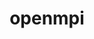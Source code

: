 ---
title: "openmpi"
layout: cache
categories: [package, develop-2024-10-27]
meta: {"versions": ["4.1.6", "5.0.5"], "compilers": ["apple-clang@=15.0.0", "cce@=15.0.1", "gcc@=11.1.0", "gcc@=11.4.0", "gcc@=12.3.0", "gcc@=12.4.0", "gcc@=13.2.0", "gcc@=7.3.1", "gcc@=9.4.0", "oneapi@=2024.1.0", "oneapi@=2024.2.1"], "oss": ["amzn2", "rhel8", "ubuntu20.04", "ubuntu22.04", "ubuntu24.04", "ventura"], "platforms": ["darwin", "linux"], "targets": ["aarch64", "neoverse_n1", "neoverse_v1", "ppc64le", "x86_64_v3", "x86_64_v4", "zen4"], "stacks": ["aws-isc", "aws-isc-aarch64", "aws-pcluster-neoverse_v1", "aws-pcluster-x86_64_v4", "data-vis-sdk", "e4s", "e4s-cray-rhel", "e4s-neoverse_v1", "e4s-oneapi", "e4s-power", "ml-darwin-aarch64-mps", "ml-linux-x86_64-cpu", "ml-linux-x86_64-cuda", "radiuss-aws", "radiuss-aws-aarch64", "root", "tutorial"], "num_specs": 38, "num_specs_by_stack": {"ml-darwin-aarch64-mps": 1, "root": 38, "radiuss-aws-aarch64": 4, "aws-isc-aarch64": 10, "aws-pcluster-neoverse_v1": 2, "aws-isc": 5, "radiuss-aws": 2, "aws-pcluster-x86_64_v4": 2, "e4s-cray-rhel": 1, "e4s-power": 1, "data-vis-sdk": 2, "e4s-neoverse_v1": 1, "tutorial": 2, "e4s": 1, "e4s-oneapi": 1, "ml-linux-x86_64-cpu": 1, "ml-linux-x86_64-cuda": 2}}
spec_details: [{"hash": "h3opkky7ekgpous46lf5p7me5b3ybr2r", "compiler": "apple-clang@=15.0.0", "versions": ["5.0.5"], "os": "ventura", "platform": "darwin", "target": "aarch64", "variants": ["+atomics", "build_system=autotools", "~cuda", "~debug", "fabrics=none", "~gpfs", "~internal-hwloc", "~internal-libevent", "~internal-pmix", "~java", "~lustre", "~memchecker", "~openshmem", "~romio", "romio-filesystem=none", "+rsh", "schedulers=none", "~static", "+vt", "+wrapper-rpath"], "stacks": ["ml-darwin-aarch64-mps", "root"], "size": "-", "tarball": "https://binaries.spack.io/develop-2024-10-27/build_cache/darwin-ventura-aarch64/apple-clang-15.0.0/openmpi-5.0.5/darwin-ventura-aarch64-apple-clang-15.0.0-openmpi-5.0.5-h3opkky7ekgpous46lf5p7me5b3ybr2r.spack"}, {"hash": "wxjd6no5acnbycxog7fuygn5silco2av", "compiler": "gcc@=7.3.1", "versions": ["5.0.5"], "os": "amzn2", "platform": "linux", "target": "aarch64", "variants": ["+atomics", "build_system=autotools", "~cuda", "~debug", "fabrics=none", "~gpfs", "~internal-hwloc", "~internal-libevent", "~internal-pmix", "~java", "~lustre", "~memchecker", "~openshmem", "~romio", "romio-filesystem=none", "+rsh", "schedulers=none", "~static", "+vt", "+wrapper-rpath"], "stacks": ["radiuss-aws-aarch64", "root"], "size": "-", "tarball": "https://binaries.spack.io/develop-2024-10-27/build_cache/linux-amzn2-aarch64/gcc-7.3.1/openmpi-5.0.5/linux-amzn2-aarch64-gcc-7.3.1-openmpi-5.0.5-wxjd6no5acnbycxog7fuygn5silco2av.spack"}, {"hash": "qeam7jj6oqy5jk7pgjbizgw3qw274xvd", "compiler": "gcc@=7.3.1", "versions": ["5.0.5"], "os": "amzn2", "platform": "linux", "target": "aarch64", "variants": ["+atomics", "build_system=autotools", "~cuda", "~debug", "fabrics=none", "~gpfs", "~internal-hwloc", "~internal-libevent", "~internal-pmix", "~java", "~lustre", "~memchecker", "~openshmem", "~romio", "romio-filesystem=none", "+rsh", "schedulers=none", "~static", "+vt", "+wrapper-rpath"], "stacks": ["radiuss-aws-aarch64", "root"], "size": "-", "tarball": "https://binaries.spack.io/develop-2024-10-27/build_cache/linux-amzn2-aarch64/gcc-7.3.1/openmpi-5.0.5/linux-amzn2-aarch64-gcc-7.3.1-openmpi-5.0.5-qeam7jj6oqy5jk7pgjbizgw3qw274xvd.spack"}, {"hash": "noosreohxsto2jzvivehbc4e42wvytxn", "compiler": "gcc@=7.3.1", "versions": ["5.0.5"], "os": "amzn2", "platform": "linux", "target": "aarch64", "variants": ["+atomics", "build_system=autotools", "~cuda", "~debug", "fabrics=ofi", "~gpfs", "~internal-hwloc", "~internal-libevent", "~internal-pmix", "~java", "~lustre", "~memchecker", "~openshmem", "~romio", "romio-filesystem=none", "+rsh", "schedulers=none", "~static", "+vt", "+wrapper-rpath"], "stacks": ["root", "aws-isc-aarch64"], "size": "-", "tarball": "https://binaries.spack.io/develop-2024-10-27/build_cache/linux-amzn2-aarch64/gcc-7.3.1/openmpi-5.0.5/linux-amzn2-aarch64-gcc-7.3.1-openmpi-5.0.5-noosreohxsto2jzvivehbc4e42wvytxn.spack"}, {"hash": "t5kxh74jymeg5gjynfbolp3zmgocdiyf", "compiler": "gcc@=7.3.1", "versions": ["5.0.5"], "os": "amzn2", "platform": "linux", "target": "aarch64", "variants": ["+atomics", "build_system=autotools", "~cuda", "~debug", "fabrics=ofi", "~gpfs", "~internal-hwloc", "~internal-libevent", "~internal-pmix", "~java", "~lustre", "~memchecker", "~openshmem", "~romio", "romio-filesystem=none", "+rsh", "schedulers=none", "~static", "+vt", "+wrapper-rpath"], "stacks": ["root", "aws-isc-aarch64"], "size": "-", "tarball": "https://binaries.spack.io/develop-2024-10-27/build_cache/linux-amzn2-aarch64/gcc-7.3.1/openmpi-5.0.5/linux-amzn2-aarch64-gcc-7.3.1-openmpi-5.0.5-t5kxh74jymeg5gjynfbolp3zmgocdiyf.spack"}, {"hash": "di22hvtxvmikiv57mfvn4zpbulaliyue", "compiler": "gcc@=7.3.1", "versions": ["5.0.5"], "os": "amzn2", "platform": "linux", "target": "aarch64", "variants": ["+atomics", "build_system=autotools", "~cuda", "~debug", "fabrics=ofi", "~gpfs", "~internal-hwloc", "~internal-libevent", "~internal-pmix", "~java", "~lustre", "~memchecker", "~openshmem", "~romio", "romio-filesystem=none", "+rsh", "schedulers=none", "~static", "+vt", "+wrapper-rpath"], "stacks": ["root", "aws-isc-aarch64"], "size": "-", "tarball": "https://binaries.spack.io/develop-2024-10-27/build_cache/linux-amzn2-aarch64/gcc-7.3.1/openmpi-5.0.5/linux-amzn2-aarch64-gcc-7.3.1-openmpi-5.0.5-di22hvtxvmikiv57mfvn4zpbulaliyue.spack"}, {"hash": "xkkq7utxpwgjvfjuemuzxpcdghbwn2yt", "compiler": "gcc@=7.3.1", "versions": ["4.1.6"], "os": "amzn2", "platform": "linux", "target": "aarch64", "variants": ["+atomics", "build_system=autotools", "~cuda", "~cxx", "~cxx_exceptions", "~debug", "fabrics=ofi", "~gpfs", "~internal-hwloc", "~internal-libevent", "~internal-pmix", "~java", "+legacylaunchers", "~lustre", "~memchecker", "~openshmem", "~orterunprefix", "~pmi", "+romio", "romio-filesystem=none", "+rsh", "schedulers=slurm", "~singularity", "~static", "+vt", "+wrapper-rpath"], "stacks": ["root", "aws-isc-aarch64"], "size": "-", "tarball": "https://binaries.spack.io/develop-2024-10-27/build_cache/linux-amzn2-aarch64/gcc-7.3.1/openmpi-4.1.6/linux-amzn2-aarch64-gcc-7.3.1-openmpi-4.1.6-xkkq7utxpwgjvfjuemuzxpcdghbwn2yt.spack"}, {"hash": "uu3doqaznrsl3itcjey5inpphqb5rvjj", "compiler": "gcc@=7.3.1", "versions": ["5.0.5"], "os": "amzn2", "platform": "linux", "target": "aarch64", "variants": ["+atomics", "build_system=autotools", "~cuda", "~debug", "fabrics=auto", "~gpfs", "~internal-hwloc", "~internal-libevent", "~internal-pmix", "~java", "~lustre", "~memchecker", "~openshmem", "~romio", "romio-filesystem=none", "+rsh", "schedulers=none", "~static", "+vt", "+wrapper-rpath"], "stacks": ["root", "aws-isc-aarch64"], "size": "-", "tarball": "https://binaries.spack.io/develop-2024-10-27/build_cache/linux-amzn2-aarch64/gcc-7.3.1/openmpi-5.0.5/linux-amzn2-aarch64-gcc-7.3.1-openmpi-5.0.5-uu3doqaznrsl3itcjey5inpphqb5rvjj.spack"}, {"hash": "lefcijx3qrpfl37vh6oyj675ch5uletu", "compiler": "gcc@=12.4.0", "versions": ["5.0.5"], "os": "amzn2", "platform": "linux", "target": "neoverse_n1", "variants": ["~atomics", "build_system=autotools", "~cuda", "~debug", "fabrics=ofi", "~gpfs", "~internal-hwloc", "~internal-libevent", "~internal-pmix", "~java", "~lustre", "~memchecker", "~openshmem", "+romio", "romio-filesystem=none", "+rsh", "schedulers=slurm", "~static", "+vt", "+wrapper-rpath"], "stacks": ["aws-pcluster-neoverse_v1", "root"], "size": "-", "tarball": "https://binaries.spack.io/develop-2024-10-27/build_cache/linux-amzn2-neoverse_n1/gcc-12.4.0/openmpi-5.0.5/linux-amzn2-neoverse_n1-gcc-12.4.0-openmpi-5.0.5-lefcijx3qrpfl37vh6oyj675ch5uletu.spack"}, {"hash": "ixepu3b47rpkvn24wgubfezx4m5t75xg", "compiler": "gcc@=7.3.1", "versions": ["5.0.5"], "os": "amzn2", "platform": "linux", "target": "neoverse_n1", "variants": ["+atomics", "build_system=autotools", "~cuda", "~debug", "fabrics=ofi", "~gpfs", "~internal-hwloc", "~internal-libevent", "~internal-pmix", "~java", "~lustre", "~memchecker", "~openshmem", "~romio", "romio-filesystem=none", "+rsh", "schedulers=none", "~static", "+vt", "+wrapper-rpath"], "stacks": ["root", "aws-isc-aarch64"], "size": "-", "tarball": "https://binaries.spack.io/develop-2024-10-27/build_cache/linux-amzn2-neoverse_n1/gcc-7.3.1/openmpi-5.0.5/linux-amzn2-neoverse_n1-gcc-7.3.1-openmpi-5.0.5-ixepu3b47rpkvn24wgubfezx4m5t75xg.spack"}, {"hash": "cfyqrdteux55ydnkp5px7hgp2jwnbcyg", "compiler": "gcc@=7.3.1", "versions": ["5.0.5"], "os": "amzn2", "platform": "linux", "target": "neoverse_n1", "variants": ["+atomics", "build_system=autotools", "~cuda", "~debug", "fabrics=ofi", "~gpfs", "~internal-hwloc", "~internal-libevent", "~internal-pmix", "~java", "~lustre", "~memchecker", "~openshmem", "~romio", "romio-filesystem=none", "+rsh", "schedulers=none", "~static", "+vt", "+wrapper-rpath"], "stacks": ["root", "aws-isc-aarch64"], "size": "-", "tarball": "https://binaries.spack.io/develop-2024-10-27/build_cache/linux-amzn2-neoverse_n1/gcc-7.3.1/openmpi-5.0.5/linux-amzn2-neoverse_n1-gcc-7.3.1-openmpi-5.0.5-cfyqrdteux55ydnkp5px7hgp2jwnbcyg.spack"}, {"hash": "idixsyvaodjmz74wdpn2lp3wlxmnrpd4", "compiler": "gcc@=7.3.1", "versions": ["5.0.5"], "os": "amzn2", "platform": "linux", "target": "neoverse_n1", "variants": ["+atomics", "build_system=autotools", "~cuda", "~debug", "fabrics=none", "~gpfs", "~internal-hwloc", "~internal-libevent", "~internal-pmix", "~java", "~lustre", "~memchecker", "~openshmem", "~romio", "romio-filesystem=none", "+rsh", "schedulers=none", "~static", "+vt", "+wrapper-rpath"], "stacks": ["radiuss-aws-aarch64", "root"], "size": "-", "tarball": "https://binaries.spack.io/develop-2024-10-27/build_cache/linux-amzn2-neoverse_n1/gcc-7.3.1/openmpi-5.0.5/linux-amzn2-neoverse_n1-gcc-7.3.1-openmpi-5.0.5-idixsyvaodjmz74wdpn2lp3wlxmnrpd4.spack"}, {"hash": "tk523klo64cfvyaq4z6f4hxbk7nqtg36", "compiler": "gcc@=7.3.1", "versions": ["5.0.5"], "os": "amzn2", "platform": "linux", "target": "neoverse_n1", "variants": ["+atomics", "build_system=autotools", "~cuda", "~debug", "fabrics=ofi", "~gpfs", "~internal-hwloc", "~internal-libevent", "~internal-pmix", "~java", "~lustre", "~memchecker", "~openshmem", "~romio", "romio-filesystem=none", "+rsh", "schedulers=none", "~static", "+vt", "+wrapper-rpath"], "stacks": ["root", "aws-isc-aarch64"], "size": "-", "tarball": "https://binaries.spack.io/develop-2024-10-27/build_cache/linux-amzn2-neoverse_n1/gcc-7.3.1/openmpi-5.0.5/linux-amzn2-neoverse_n1-gcc-7.3.1-openmpi-5.0.5-tk523klo64cfvyaq4z6f4hxbk7nqtg36.spack"}, {"hash": "23ak6hypkobiugngat4sjvwlellkqwqx", "compiler": "gcc@=7.3.1", "versions": ["5.0.5"], "os": "amzn2", "platform": "linux", "target": "neoverse_n1", "variants": ["+atomics", "build_system=autotools", "~cuda", "~debug", "fabrics=none", "~gpfs", "~internal-hwloc", "~internal-libevent", "~internal-pmix", "~java", "~lustre", "~memchecker", "~openshmem", "~romio", "romio-filesystem=none", "+rsh", "schedulers=none", "~static", "+vt", "+wrapper-rpath"], "stacks": ["radiuss-aws-aarch64", "root"], "size": "-", "tarball": "https://binaries.spack.io/develop-2024-10-27/build_cache/linux-amzn2-neoverse_n1/gcc-7.3.1/openmpi-5.0.5/linux-amzn2-neoverse_n1-gcc-7.3.1-openmpi-5.0.5-23ak6hypkobiugngat4sjvwlellkqwqx.spack"}, {"hash": "m6cbket5esvypneepgxinjfxkhrw7muw", "compiler": "gcc@=7.3.1", "versions": ["5.0.5"], "os": "amzn2", "platform": "linux", "target": "neoverse_n1", "variants": ["+atomics", "build_system=autotools", "~cuda", "~debug", "fabrics=auto", "~gpfs", "~internal-hwloc", "~internal-libevent", "~internal-pmix", "~java", "~lustre", "~memchecker", "~openshmem", "~romio", "romio-filesystem=none", "+rsh", "schedulers=none", "~static", "+vt", "+wrapper-rpath"], "stacks": ["root", "aws-isc-aarch64"], "size": "-", "tarball": "https://binaries.spack.io/develop-2024-10-27/build_cache/linux-amzn2-neoverse_n1/gcc-7.3.1/openmpi-5.0.5/linux-amzn2-neoverse_n1-gcc-7.3.1-openmpi-5.0.5-m6cbket5esvypneepgxinjfxkhrw7muw.spack"}, {"hash": "edj7tptdfanrqglsx7zn7yjthl3bfqvl", "compiler": "gcc@=7.3.1", "versions": ["4.1.6"], "os": "amzn2", "platform": "linux", "target": "neoverse_n1", "variants": ["+atomics", "build_system=autotools", "~cuda", "~cxx", "~cxx_exceptions", "~debug", "fabrics=ofi", "~gpfs", "~internal-hwloc", "~internal-libevent", "~internal-pmix", "~java", "+legacylaunchers", "~lustre", "~memchecker", "~openshmem", "~orterunprefix", "~pmi", "+romio", "romio-filesystem=none", "+rsh", "schedulers=slurm", "~singularity", "~static", "+vt", "+wrapper-rpath"], "stacks": ["root", "aws-isc-aarch64"], "size": "-", "tarball": "https://binaries.spack.io/develop-2024-10-27/build_cache/linux-amzn2-neoverse_n1/gcc-7.3.1/openmpi-4.1.6/linux-amzn2-neoverse_n1-gcc-7.3.1-openmpi-4.1.6-edj7tptdfanrqglsx7zn7yjthl3bfqvl.spack"}, {"hash": "iirieb73dsvposkoxm6iqn2gj262xlgx", "compiler": "gcc@=12.4.0", "versions": ["5.0.5"], "os": "amzn2", "platform": "linux", "target": "neoverse_v1", "variants": ["~atomics", "build_system=autotools", "~cuda", "~debug", "fabrics=ofi", "~gpfs", "~internal-hwloc", "~internal-libevent", "~internal-pmix", "~java", "~lustre", "~memchecker", "~openshmem", "+romio", "romio-filesystem=none", "+rsh", "schedulers=slurm", "~static", "+vt", "+wrapper-rpath"], "stacks": ["aws-pcluster-neoverse_v1", "root"], "size": "-", "tarball": "https://binaries.spack.io/develop-2024-10-27/build_cache/linux-amzn2-neoverse_v1/gcc-12.4.0/openmpi-5.0.5/linux-amzn2-neoverse_v1-gcc-12.4.0-openmpi-5.0.5-iirieb73dsvposkoxm6iqn2gj262xlgx.spack"}, {"hash": "tbnenavabju2pmkimr6p7xvgeaogeukj", "compiler": "gcc@=7.3.1", "versions": ["5.0.5"], "os": "amzn2", "platform": "linux", "target": "x86_64_v3", "variants": ["+atomics", "build_system=autotools", "~cuda", "~debug", "fabrics=ofi", "~gpfs", "~internal-hwloc", "~internal-libevent", "~internal-pmix", "~java", "~lustre", "~memchecker", "~openshmem", "~romio", "romio-filesystem=none", "+rsh", "schedulers=none", "~static", "+vt", "+wrapper-rpath"], "stacks": ["aws-isc", "root"], "size": "-", "tarball": "https://binaries.spack.io/develop-2024-10-27/build_cache/linux-amzn2-x86_64_v3/gcc-7.3.1/openmpi-5.0.5/linux-amzn2-x86_64_v3-gcc-7.3.1-openmpi-5.0.5-tbnenavabju2pmkimr6p7xvgeaogeukj.spack"}, {"hash": "yjihamvqjplr3nue2jk66riit3cx3ru5", "compiler": "gcc@=7.3.1", "versions": ["5.0.5"], "os": "amzn2", "platform": "linux", "target": "x86_64_v3", "variants": ["+atomics", "build_system=autotools", "~cuda", "~debug", "fabrics=none", "~gpfs", "~internal-hwloc", "~internal-libevent", "~internal-pmix", "~java", "~lustre", "~memchecker", "~openshmem", "~romio", "romio-filesystem=none", "+rsh", "schedulers=none", "~static", "+vt", "+wrapper-rpath"], "stacks": ["radiuss-aws", "root"], "size": "-", "tarball": "https://binaries.spack.io/develop-2024-10-27/build_cache/linux-amzn2-x86_64_v3/gcc-7.3.1/openmpi-5.0.5/linux-amzn2-x86_64_v3-gcc-7.3.1-openmpi-5.0.5-yjihamvqjplr3nue2jk66riit3cx3ru5.spack"}, {"hash": "ijs42bqp2eftw6pdw5gdd7ebbqoa3fza", "compiler": "gcc@=7.3.1", "versions": ["5.0.5"], "os": "amzn2", "platform": "linux", "target": "x86_64_v3", "variants": ["+atomics", "build_system=autotools", "~cuda", "~debug", "fabrics=none", "~gpfs", "~internal-hwloc", "~internal-libevent", "~internal-pmix", "~java", "~lustre", "~memchecker", "~openshmem", "~romio", "romio-filesystem=none", "+rsh", "schedulers=none", "~static", "+vt", "+wrapper-rpath"], "stacks": ["radiuss-aws", "root"], "size": "-", "tarball": "https://binaries.spack.io/develop-2024-10-27/build_cache/linux-amzn2-x86_64_v3/gcc-7.3.1/openmpi-5.0.5/linux-amzn2-x86_64_v3-gcc-7.3.1-openmpi-5.0.5-ijs42bqp2eftw6pdw5gdd7ebbqoa3fza.spack"}, {"hash": "dwcbwn3nfxm7gtd76spd46f2tzynilxc", "compiler": "gcc@=7.3.1", "versions": ["5.0.5"], "os": "amzn2", "platform": "linux", "target": "x86_64_v3", "variants": ["+atomics", "build_system=autotools", "~cuda", "~debug", "fabrics=ofi", "~gpfs", "~internal-hwloc", "~internal-libevent", "~internal-pmix", "~java", "~lustre", "~memchecker", "~openshmem", "~romio", "romio-filesystem=none", "+rsh", "schedulers=none", "~static", "+vt", "+wrapper-rpath"], "stacks": ["aws-isc", "root"], "size": "-", "tarball": "https://binaries.spack.io/develop-2024-10-27/build_cache/linux-amzn2-x86_64_v3/gcc-7.3.1/openmpi-5.0.5/linux-amzn2-x86_64_v3-gcc-7.3.1-openmpi-5.0.5-dwcbwn3nfxm7gtd76spd46f2tzynilxc.spack"}, {"hash": "34knus64zsb4fkw7rcxvr6yje2n75ism", "compiler": "gcc@=7.3.1", "versions": ["5.0.5"], "os": "amzn2", "platform": "linux", "target": "x86_64_v3", "variants": ["+atomics", "build_system=autotools", "~cuda", "~debug", "fabrics=ofi", "~gpfs", "~internal-hwloc", "~internal-libevent", "~internal-pmix", "~java", "~lustre", "~memchecker", "~openshmem", "~romio", "romio-filesystem=none", "+rsh", "schedulers=none", "~static", "+vt", "+wrapper-rpath"], "stacks": ["aws-isc", "root"], "size": "-", "tarball": "https://binaries.spack.io/develop-2024-10-27/build_cache/linux-amzn2-x86_64_v3/gcc-7.3.1/openmpi-5.0.5/linux-amzn2-x86_64_v3-gcc-7.3.1-openmpi-5.0.5-34knus64zsb4fkw7rcxvr6yje2n75ism.spack"}, {"hash": "sgbgfeflvvaqjoljgsj2lgvsnljq63im", "compiler": "gcc@=7.3.1", "versions": ["4.1.6"], "os": "amzn2", "platform": "linux", "target": "x86_64_v3", "variants": ["+atomics", "build_system=autotools", "~cuda", "~cxx", "~cxx_exceptions", "~debug", "fabrics=ofi", "~gpfs", "~internal-hwloc", "~internal-libevent", "~internal-pmix", "~java", "+legacylaunchers", "~lustre", "~memchecker", "~openshmem", "~orterunprefix", "~pmi", "+romio", "romio-filesystem=none", "+rsh", "schedulers=slurm", "~singularity", "~static", "+vt", "+wrapper-rpath"], "stacks": ["aws-isc", "root"], "size": "-", "tarball": "https://binaries.spack.io/develop-2024-10-27/build_cache/linux-amzn2-x86_64_v3/gcc-7.3.1/openmpi-4.1.6/linux-amzn2-x86_64_v3-gcc-7.3.1-openmpi-4.1.6-sgbgfeflvvaqjoljgsj2lgvsnljq63im.spack"}, {"hash": "h6iod45atpw5lgw4ha46nyyydawbeey4", "compiler": "gcc@=7.3.1", "versions": ["5.0.5"], "os": "amzn2", "platform": "linux", "target": "x86_64_v3", "variants": ["+atomics", "build_system=autotools", "~cuda", "~debug", "fabrics=auto", "~gpfs", "~internal-hwloc", "~internal-libevent", "~internal-pmix", "~java", "~lustre", "~memchecker", "~openshmem", "~romio", "romio-filesystem=none", "+rsh", "schedulers=none", "~static", "+vt", "+wrapper-rpath"], "stacks": ["aws-isc", "root"], "size": "-", "tarball": "https://binaries.spack.io/develop-2024-10-27/build_cache/linux-amzn2-x86_64_v3/gcc-7.3.1/openmpi-5.0.5/linux-amzn2-x86_64_v3-gcc-7.3.1-openmpi-5.0.5-h6iod45atpw5lgw4ha46nyyydawbeey4.spack"}, {"hash": "twqcfori2tnufgzqcwresstglovpl5ej", "compiler": "oneapi@=2024.1.0", "versions": ["5.0.5"], "os": "amzn2", "platform": "linux", "target": "x86_64_v3", "variants": ["~atomics", "build_system=autotools", "~cuda", "~debug", "fabrics=ofi", "~gpfs", "~internal-hwloc", "~internal-libevent", "+internal-pmix", "~java", "~lustre", "~memchecker", "~openshmem", "+romio", "romio-filesystem=none", "+rsh", "schedulers=slurm", "~static", "+vt", "+wrapper-rpath"], "stacks": ["aws-pcluster-x86_64_v4", "root"], "size": "-", "tarball": "https://binaries.spack.io/develop-2024-10-27/build_cache/linux-amzn2-x86_64_v3/oneapi-2024.1.0/openmpi-5.0.5/linux-amzn2-x86_64_v3-oneapi-2024.1.0-openmpi-5.0.5-twqcfori2tnufgzqcwresstglovpl5ej.spack"}, {"hash": "54lpwkyf3rwtwuhg4p47q7yhmkzpmebi", "compiler": "oneapi@=2024.1.0", "versions": ["5.0.5"], "os": "amzn2", "platform": "linux", "target": "x86_64_v4", "variants": ["~atomics", "build_system=autotools", "~cuda", "~debug", "fabrics=ofi", "~gpfs", "~internal-hwloc", "~internal-libevent", "~internal-pmix", "~java", "~lustre", "~memchecker", "~openshmem", "+romio", "romio-filesystem=none", "+rsh", "schedulers=slurm", "~static", "+vt", "+wrapper-rpath"], "stacks": ["aws-pcluster-x86_64_v4", "root"], "size": "-", "tarball": "https://binaries.spack.io/develop-2024-10-27/build_cache/linux-amzn2-x86_64_v4/oneapi-2024.1.0/openmpi-5.0.5/linux-amzn2-x86_64_v4-oneapi-2024.1.0-openmpi-5.0.5-54lpwkyf3rwtwuhg4p47q7yhmkzpmebi.spack"}, {"hash": "nl6ayibzrrwd5k7hib5wsssickp7nfoz", "compiler": "cce@=15.0.1", "versions": ["5.0.5"], "os": "rhel8", "platform": "linux", "target": "zen4", "variants": ["+atomics", "build_system=autotools", "~cuda", "~debug", "fabrics=none", "~gpfs", "~internal-hwloc", "~internal-libevent", "~internal-pmix", "~java", "~lustre", "~memchecker", "~openshmem", "~romio", "romio-filesystem=none", "+rsh", "schedulers=none", "~static", "+vt", "+wrapper-rpath"], "stacks": ["e4s-cray-rhel", "root"], "size": "-", "tarball": "https://binaries.spack.io/develop-2024-10-27/build_cache/linux-rhel8-zen4/cce-15.0.1/openmpi-5.0.5/linux-rhel8-zen4-cce-15.0.1-openmpi-5.0.5-nl6ayibzrrwd5k7hib5wsssickp7nfoz.spack"}, {"hash": "uycrvsahbmdi2oshenfqik6quc6r3d2e", "compiler": "gcc@=9.4.0", "versions": ["5.0.5"], "os": "ubuntu20.04", "platform": "linux", "target": "ppc64le", "variants": ["+atomics", "build_system=autotools", "~cuda", "~debug", "fabrics=none", "~gpfs", "~internal-hwloc", "~internal-libevent", "~internal-pmix", "~java", "~lustre", "~memchecker", "~openshmem", "~romio", "romio-filesystem=none", "+rsh", "schedulers=none", "~static", "+vt", "+wrapper-rpath"], "stacks": ["e4s-power", "root"], "size": "-", "tarball": "https://binaries.spack.io/develop-2024-10-27/build_cache/linux-ubuntu20.04-ppc64le/gcc-9.4.0/openmpi-5.0.5/linux-ubuntu20.04-ppc64le-gcc-9.4.0-openmpi-5.0.5-uycrvsahbmdi2oshenfqik6quc6r3d2e.spack"}, {"hash": "itzvx25jce5mk3mgh5yyzfjq7fdah647", "compiler": "gcc@=11.1.0", "versions": ["5.0.5"], "os": "ubuntu20.04", "platform": "linux", "target": "x86_64_v3", "variants": ["+atomics", "build_system=autotools", "~cuda", "~debug", "fabrics=none", "~gpfs", "~internal-hwloc", "~internal-libevent", "~internal-pmix", "~java", "~lustre", "~memchecker", "~openshmem", "~romio", "romio-filesystem=none", "+rsh", "schedulers=none", "~static", "+vt", "+wrapper-rpath"], "stacks": ["data-vis-sdk", "root"], "size": "-", "tarball": "https://binaries.spack.io/develop-2024-10-27/build_cache/linux-ubuntu20.04-x86_64_v3/gcc-11.1.0/openmpi-5.0.5/linux-ubuntu20.04-x86_64_v3-gcc-11.1.0-openmpi-5.0.5-itzvx25jce5mk3mgh5yyzfjq7fdah647.spack"}, {"hash": "lbhy2b5wgubxomcm4x4brkpw7o72khsy", "compiler": "gcc@=11.1.0", "versions": ["5.0.5"], "os": "ubuntu20.04", "platform": "linux", "target": "x86_64_v3", "variants": ["+atomics", "build_system=autotools", "~cuda", "~debug", "fabrics=none", "~gpfs", "~internal-hwloc", "~internal-libevent", "~internal-pmix", "~java", "~lustre", "~memchecker", "~openshmem", "~romio", "romio-filesystem=none", "+rsh", "schedulers=none", "~static", "+vt", "+wrapper-rpath"], "stacks": ["data-vis-sdk", "root"], "size": "-", "tarball": "https://binaries.spack.io/develop-2024-10-27/build_cache/linux-ubuntu20.04-x86_64_v3/gcc-11.1.0/openmpi-5.0.5/linux-ubuntu20.04-x86_64_v3-gcc-11.1.0-openmpi-5.0.5-lbhy2b5wgubxomcm4x4brkpw7o72khsy.spack"}, {"hash": "p3rrfx7w45s3yryzkyxejpl3gbslvm3p", "compiler": "gcc@=11.4.0", "versions": ["5.0.5"], "os": "ubuntu22.04", "platform": "linux", "target": "neoverse_v1", "variants": ["+atomics", "build_system=autotools", "~cuda", "~debug", "fabrics=none", "~gpfs", "~internal-hwloc", "~internal-libevent", "~internal-pmix", "~java", "~lustre", "~memchecker", "~openshmem", "~romio", "romio-filesystem=none", "+rsh", "schedulers=none", "~static", "+vt", "+wrapper-rpath"], "stacks": ["root", "e4s-neoverse_v1"], "size": "-", "tarball": "https://binaries.spack.io/develop-2024-10-27/build_cache/linux-ubuntu22.04-neoverse_v1/gcc-11.4.0/openmpi-5.0.5/linux-ubuntu22.04-neoverse_v1-gcc-11.4.0-openmpi-5.0.5-p3rrfx7w45s3yryzkyxejpl3gbslvm3p.spack"}, {"hash": "6jxx3ewqdtrfcqerwfo453giklp3ea56", "compiler": "gcc@=11.4.0", "versions": ["5.0.5"], "os": "ubuntu22.04", "platform": "linux", "target": "x86_64_v3", "variants": ["+atomics", "build_system=autotools", "~cuda", "~debug", "fabrics=none", "~gpfs", "~internal-hwloc", "~internal-libevent", "~internal-pmix", "~java", "~lustre", "~memchecker", "~openshmem", "~romio", "romio-filesystem=none", "+rsh", "schedulers=none", "~static", "+vt", "+wrapper-rpath"], "stacks": ["tutorial", "root"], "size": "-", "tarball": "https://binaries.spack.io/develop-2024-10-27/build_cache/linux-ubuntu22.04-x86_64_v3/gcc-11.4.0/openmpi-5.0.5/linux-ubuntu22.04-x86_64_v3-gcc-11.4.0-openmpi-5.0.5-6jxx3ewqdtrfcqerwfo453giklp3ea56.spack"}, {"hash": "uj76kdvkyrp4yr6aekqarqm2qrvp2rwo", "compiler": "gcc@=11.4.0", "versions": ["5.0.5"], "os": "ubuntu22.04", "platform": "linux", "target": "x86_64_v3", "variants": ["+atomics", "build_system=autotools", "~cuda", "~debug", "fabrics=none", "~gpfs", "~internal-hwloc", "~internal-libevent", "~internal-pmix", "~java", "~lustre", "~memchecker", "~openshmem", "~romio", "romio-filesystem=none", "+rsh", "schedulers=none", "~static", "+vt", "+wrapper-rpath"], "stacks": ["root", "e4s"], "size": "-", "tarball": "https://binaries.spack.io/develop-2024-10-27/build_cache/linux-ubuntu22.04-x86_64_v3/gcc-11.4.0/openmpi-5.0.5/linux-ubuntu22.04-x86_64_v3-gcc-11.4.0-openmpi-5.0.5-uj76kdvkyrp4yr6aekqarqm2qrvp2rwo.spack"}, {"hash": "wfndahwoefcnz475gaw7afpryp6bwzsp", "compiler": "gcc@=12.3.0", "versions": ["5.0.5"], "os": "ubuntu22.04", "platform": "linux", "target": "x86_64_v3", "variants": ["+atomics", "build_system=autotools", "~cuda", "~debug", "fabrics=none", "~gpfs", "~internal-hwloc", "~internal-libevent", "~internal-pmix", "~java", "~lustre", "~memchecker", "~openshmem", "~romio", "romio-filesystem=none", "+rsh", "schedulers=none", "~static", "+vt", "+wrapper-rpath"], "stacks": ["tutorial", "root"], "size": "-", "tarball": "https://binaries.spack.io/develop-2024-10-27/build_cache/linux-ubuntu22.04-x86_64_v3/gcc-12.3.0/openmpi-5.0.5/linux-ubuntu22.04-x86_64_v3-gcc-12.3.0-openmpi-5.0.5-wfndahwoefcnz475gaw7afpryp6bwzsp.spack"}, {"hash": "e4iw5nteidqs36qecc7tus5hiyuv2csn", "compiler": "oneapi@=2024.2.1", "versions": ["5.0.5"], "os": "ubuntu22.04", "platform": "linux", "target": "x86_64_v3", "variants": ["+atomics", "build_system=autotools", "~cuda", "~debug", "fabrics=none", "~gpfs", "~internal-hwloc", "~internal-libevent", "~internal-pmix", "~java", "~lustre", "~memchecker", "~openshmem", "~romio", "romio-filesystem=none", "+rsh", "schedulers=none", "~static", "+vt", "+wrapper-rpath"], "stacks": ["e4s-oneapi", "root"], "size": "-", "tarball": "https://binaries.spack.io/develop-2024-10-27/build_cache/linux-ubuntu22.04-x86_64_v3/oneapi-2024.2.1/openmpi-5.0.5/linux-ubuntu22.04-x86_64_v3-oneapi-2024.2.1-openmpi-5.0.5-e4iw5nteidqs36qecc7tus5hiyuv2csn.spack"}, {"hash": "heijlstivllecjeaayysnwmxij3dgkuz", "compiler": "gcc@=13.2.0", "versions": ["5.0.5"], "os": "ubuntu24.04", "platform": "linux", "target": "x86_64_v3", "variants": ["+atomics", "build_system=autotools", "~cuda", "~debug", "fabrics=none", "~gpfs", "~internal-hwloc", "~internal-libevent", "~internal-pmix", "~java", "~lustre", "~memchecker", "~openshmem", "~romio", "romio-filesystem=none", "+rsh", "schedulers=none", "~static", "+vt", "+wrapper-rpath"], "stacks": ["ml-linux-x86_64-cpu", "root"], "size": "-", "tarball": "https://binaries.spack.io/develop-2024-10-27/build_cache/linux-ubuntu24.04-x86_64_v3/gcc-13.2.0/openmpi-5.0.5/linux-ubuntu24.04-x86_64_v3-gcc-13.2.0-openmpi-5.0.5-heijlstivllecjeaayysnwmxij3dgkuz.spack"}, {"hash": "4kocir4xg53qb5zuegup3dr3uhq3pslh", "compiler": "gcc@=13.2.0", "versions": ["5.0.5"], "os": "ubuntu24.04", "platform": "linux", "target": "x86_64_v3", "variants": ["+atomics", "build_system=autotools", "+cuda", "cuda_arch=80", "~debug", "fabrics=none", "~gpfs", "~internal-hwloc", "~internal-libevent", "~internal-pmix", "~java", "~lustre", "~memchecker", "~openshmem", "~romio", "romio-filesystem=none", "+rsh", "schedulers=none", "~static", "+vt", "+wrapper-rpath"], "stacks": ["ml-linux-x86_64-cuda", "root"], "size": "-", "tarball": "https://binaries.spack.io/develop-2024-10-27/build_cache/linux-ubuntu24.04-x86_64_v3/gcc-13.2.0/openmpi-5.0.5/linux-ubuntu24.04-x86_64_v3-gcc-13.2.0-openmpi-5.0.5-4kocir4xg53qb5zuegup3dr3uhq3pslh.spack"}, {"hash": "kebk2om4twzflbhlkoz7hoxe23a6b2f2", "compiler": "gcc@=13.2.0", "versions": ["5.0.5"], "os": "ubuntu24.04", "platform": "linux", "target": "x86_64_v3", "variants": ["+atomics", "build_system=autotools", "+cuda", "cuda_arch=80", "~debug", "fabrics=none", "~gpfs", "~internal-hwloc", "~internal-libevent", "~internal-pmix", "~java", "~lustre", "~memchecker", "~openshmem", "~romio", "romio-filesystem=none", "+rsh", "schedulers=none", "~static", "+vt", "+wrapper-rpath"], "stacks": ["ml-linux-x86_64-cuda", "root"], "size": "-", "tarball": "https://binaries.spack.io/develop-2024-10-27/build_cache/linux-ubuntu24.04-x86_64_v3/gcc-13.2.0/openmpi-5.0.5/linux-ubuntu24.04-x86_64_v3-gcc-13.2.0-openmpi-5.0.5-kebk2om4twzflbhlkoz7hoxe23a6b2f2.spack"}]
---